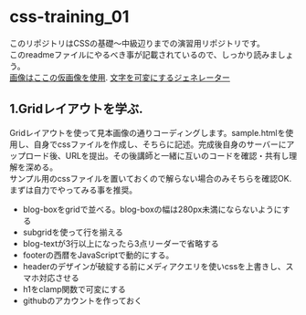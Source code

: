 # css-training_01
このリポジトリはCSSの基礎〜中級辺りまでの演習用リポジトリです。  
このreadmeファイルにやるべき事が記載されているので、しっかり読みましょう。  
[画像はここの仮画像を使用](https://placehold.jp/#advanced-tab). 
[文字を可変にするジェネレーター](https://min-max-calculator.9elements.com/?24,34,390,1200)

## 1.Gridレイアウトを学ぶ. 
Gridレイアウトを使って見本画像の通りコーディングします。sample.htmlを使用し、自身でcssファイルを作成し、そちらに記述。完成後自身のサーバーにアップロード後、URLを提出。その後講師と一緒に互いのコードを確認・共有し理解を深める。  
サンプル用のcssファイルを置いておくので解らない場合のみそちらを確認OK.まずは自力でやってみる事を推奨。  
- blog-boxをgridで並べる。blog-boxの幅は280px未満にならないようにする
- subgridを使って行を揃える
- blog-textが3行以上になったら3点リーダーで省略する
- footerの西暦をJavaScriptで動的にする。
- headerのデザインが破綻する前にメディアクエリを使いcssを上書きし、スマホ対応させる
- h1をclamp関数で可変にする
- githubのアカウントを作っておく







